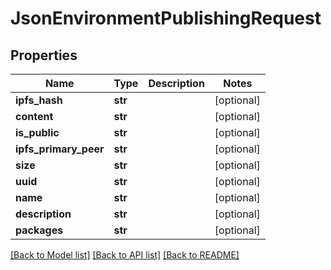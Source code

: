 # JsonEnvironmentPublishingRequest


## Properties
Name | Type | Description | Notes
------------ | ------------- | ------------- | -------------
**ipfs_hash** | **str** |  | [optional] 
**content** | **str** |  | [optional] 
**is_public** | **str** |  | [optional] 
**ipfs_primary_peer** | **str** |  | [optional] 
**size** | **str** |  | [optional] 
**uuid** | **str** |  | [optional] 
**name** | **str** |  | [optional] 
**description** | **str** |  | [optional] 
**packages** | **str** |  | [optional] 

[[Back to Model list]](../README.md#documentation-for-models) [[Back to API list]](../README.md#documentation-for-api-endpoints) [[Back to README]](../README.md)


